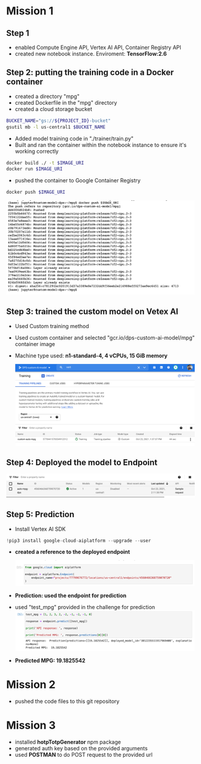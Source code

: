 # Mission 1

## Step 1

- enabled Compute Engine API, Vertex AI API, Container Registry API
- created new notebook instance. Enviroment: **TensorFlow:2.6**

## Step 2: putting the training code in a Docker container

- created a directory "mpg"
- created Dockerfile in the "mpg" directory
- created a cloud storage bucket

```bash
BUCKET_NAME="gs://${PROJECT_ID}-bucket"
gsutil mb -l us-central1 $BUCKET_NAME
```

- Added model training code in "./trainer/train.py"
- Built and ran the container within the notebook instance to ensure it's working correctly

```bash
docker build ./ -t $IMAGE_URI
docker run $IMAGE_URI
```

- pushed the container to Google Container Registry

```bash
docker push $IMAGE_URI
```

<img src="./Output%20Images/Push%20To%20Google%20Container%20Registry.png">

## Step 3: trained the custom model on Vetex AI

- Used Custom training method
- Used custom container and selected "gcr.io/dps-custom-ai-model/mpg" container image
- Machine type used: **n1-standard-4, 4 vCPUs, 15 GiB memory**

  <img src="./Output%20Images/Training%20the%20Custom%20model.png">

## Step 4: Deployed the model to Endpoint

<img src="./Output%20Images/Deployment%20to%20Endpoint.png">

## Step 5: Prediction

- Install Vertex AI SDK

```python
!pip3 install google-cloud-aiplatform --upgrade --user
```

- **created a reference to the deployed endpoint**

  <img src="./Output%20Images/EndPoint%20Ref.png">

- **Prediction: used the endpoint for prediction**
- used "test_mpg" provided in the challenge for prediction
  <img src="./Output%20Images/Prediction.png">
- **Predicted MPG: 19.1825542**

# Mission 2

- pushed the code files to this git repository

# Mission 3

- installed **hotpTotpGenerator** npm package
- generated auth key based on the provided arguments
- used **POSTMAN** to do POST request to the provided url
